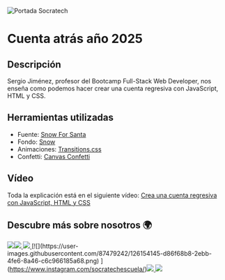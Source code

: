 ![Portada Socratech](https://user-images.githubusercontent.com/87479242/206247313-27356947-69bf-4dda-af17-6e95b4898f29.png)

# Cuenta atrás año 2025

## Descripción

Sergio Jiménez, profesor del Bootcamp Full-Stack Web Developer, nos enseña como podemos hacer crear una cuenta regresiva con JavaScript, HTML y CSS.

## Herramientas utilizadas

- Fuente: [Snow For Santa](https://www.1001freefonts.com/es/snow-for-santa.font)
- Fondo: [Snow](https://bgjar.com/snow)
- Animaciones: [Transitions.css](https://www.transition.style/#in:wipe:up)
- Confetti: [Canvas Confetti](https://www.npmjs.com/package/canvas-confetti)

## Vídeo

Toda la explicación está en el siguiente vídeo: [Crea una cuenta regresiva con JavaScript, HTML y CSS](https://youtu.be/mB3oxrsoVOU)

## Descubre más sobre nosotros 🌍

[![](https://user-images.githubusercontent.com/87479242/126154307-6a46a75b-c8ac-4bce-bdbb-3f310f6f79e4.png)](https://socratech.es)[![](https://user-images.githubusercontent.com/87479242/126153707-d53ee096-f0aa-4586-a9d5-f19c9107452f.png) ](https://www.linkedin.com/company/escuela-socratech)[![](https://user-images.githubusercontent.com/87479242/126154449-7f1b0cc6-3ccf-44f1-a93f-420f3ad62307.png) ](https://twitter.com/socratech_)[![](https://user-images.githubusercontent.com/87479242/126154145-d86f68b8-2ebb-4fe6-8a46-c6c966185a68.png) ](https://www.instagram.com/socratechescuela/)[![](https://user-images.githubusercontent.com/87479242/126153919-cabd5179-539f-4650-a5e8-08ae2e397b7a.png) ](https://www.facebook.com/SocraTech-106357911679909/)[![](https://user-images.githubusercontent.com/87479242/126154734-218fdb68-30e1-4857-8953-a4dc7089994a.png) ](https://www.youtube.com/channel/UCP0nrDXWANd_H7WkGlrWJcg)
